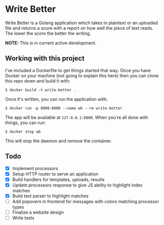 # Write Better

Write Better is a Golang application which takes in plaintext or an uploaded
file and returns a score with a report on how well the piece of text reads.
The lower the score the better the writing.

**NOTE:** This is in current active development.

## Working with this project

I've included a Dockerfile to get things started that way. Once you have
Docker on your machine (not going to explain this here) then you can clone
this repo down and build it with:

    $ docker build -t write-better .

Once it's written, you can run the application with:

    $ docker run -p 8000:8080 --name wb --rm write-better

The app will be available at `127.0.0.1:8000`. When you're all done with
things, you can run:

    $ docker stop wb

This will stop the daemon and remove the container.

## Todo

- [X] Implement processors
- [X] Setup HTTP router to serve an application
- [X] Build handlers for templates, uploads, results
- [X] Update processors response to give JS ability to highlight index matches
- [X] Build text parser to highlight matches
- [ ] Add popovers in frontend for messages with colors matching processor types
- [ ] Finalize a website design
- [ ] Write tests
